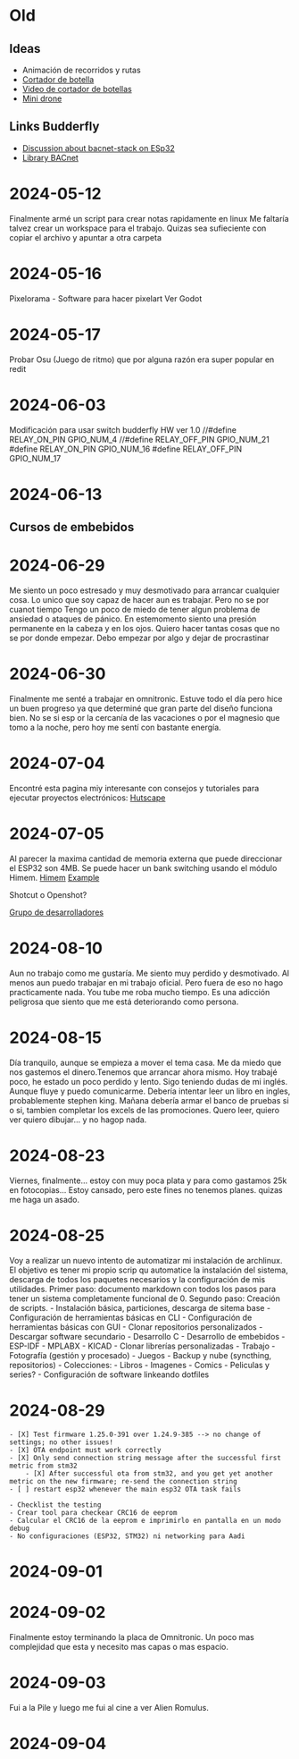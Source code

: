 # Old

## Ideas
- Animación de recorridos y rutas
- [Cortador de botella](https://www.instructables.com/DIY-Automated-Glass-Bottle-Cutter/?utm_source=newsletter&utm_medium=email)
- [Video de cortador de botellas](https://www.youtube.com/watch?v=Gdn8ix2_LdE&t=607s)
- [Mini drone](https://www.instructables.com/Make-a-Tiny-Arduino-Drone-With-FPV-Camera/?utm_source=newsletter&utm_medium=email)

## Links Budderfly
- [Discussion about bacnet-stack on ESp32](https://github.com/bacnet-stack/bacnet-stack/issues/196)
- [Library BACnet](https://github.com/bacnet-stack/bacnet-stack)

# 2024-05-12
Finalmente armé un script para crear notas rapidamente en linux
Me faltaría talvez crear un workspace para el trabajo. Quizas sea sufieciente con copiar el archivo y apuntar a otra carpeta

# 2024-05-16
Pixelorama - Software para hacer pixelart
Ver Godot

# 2024-05-17
Probar Osu (Juego de ritmo) que por alguna razón era super popular en redit

# 2024-06-03
Modificación para usar switch budderfly HW ver 1.0
//#define RELAY_ON_PIN                                                  GPIO_NUM_4
//#define RELAY_OFF_PIN                                                 GPIO_NUM_21
#define RELAY_ON_PIN                                                    GPIO_NUM_16
#define RELAY_OFF_PIN                                                   GPIO_NUM_17

# 2024-06-13
## Cursos de embebidos
[](https://pro.codely.com/library/patrones-de-diseno-creacionales-167860/about/)
[](https://www.udemy.com/course/embedded-c-programming-design-patterns/?utm_source=adwords&utm_medium=udemyads&utm_campaign=LongTail_la.EN_cc.ROW&campaigntype=Search&portfolio=ROW-English&language=EN&product=Course&test=&audience=DSA&topic=&priority=&utm_content=deal4584&utm_term=_._ag_77879424134_._ad_535397279649_._kw__._de_c_._dm__._pl__._ti_dsa-1007766171312_._li_9185698_._pd__._&matchtype=&gad_source=1&gclid=EAIaIQobChMIqNrTk4fRhgMVIEVIAB3pJQEOEAAYASAAEgItaPD_BwE&couponCode=2021PM25)
[](https://python-graph-gallery.com/color-palette-finder/)

# 2024-06-29
Me siento un poco estresado y muy desmotivado para arrancar cualquier cosa. Lo unico que soy capaz de hacer aun es trabajar. Pero no se por cuanot tiempo
Tengo un poco de miedo de tener algun problema de ansiedad o ataques de pánico. En estemomento siento una presión permanente en la cabeza y en los ojos.
Quiero hacer tantas cosas que no se por donde empezar. Debo empezar por algo y dejar de procrastinar

# 2024-06-30
Finalmente me senté a trabajar en omnitronic. Estuve todo el día pero hice un buen progreso ya que determiné que gran parte del diseño funciona bien.
No se si esp or la cercanía de las vacaciones o por el magnesio que tomo a la noche, pero hoy me sentí con bastante energía.

# 2024-07-04
Encontré esta pagina miy interesante con consejos y tutoriales para ejecutar proyectos electrónicos:
[Hutscape](https://hutscape.com)


# 2024-07-05
Al parecer la maxima cantidad de memoria externa que puede direccionar el ESP32 son 4MB.
Se puede hacer un bank switching usando el módulo Himem.
[Himem](https://docs.espressif.com/projects/esp-idf/en/latest/esp32/api-reference/system/himem.html)
[Example](https://github.com/espressif/esp-idf/tree/1cb4f346/examples/system/himem)

Shotcut o Openshot?

[Grupo de desarrolladores](https://dyne.org/)

# 2024-08-10
Aun no trabajo como me gustaría. Me siento muy perdido y desmotivado. Al menos aun puedo trabajar en mi trabajo oficial. Pero fuera de eso no hago practicamente nada. You tube me roba mucho tiempo. Es una adicción peligrosa que siento que me está deteriorando como persona.

# 2024-08-15
Día tranquilo, aunque se empieza a mover el tema casa. Me da miedo que nos gastemos el dinero.Tenemos que arrancar ahora mismo.
Hoy trabajé poco, he estado un poco perdido y lento. Sigo teniendo dudas de mi inglés. Aunque fluye y puedo comunicarme. Debería intentar leer un libro en ingles, probablemente stephen king.
Mañana debería armar el banco de pruebas si o si, tambien completar los excels de las promociones.
Quero leer, quiero ver quiero dibujar... y no hagop nada.

# 2024-08-23
Viernes, finalmente... estoy con muy poca plata y para como gastamos 25k en fotocopias... Estoy cansado, pero este fines no tenemos planes. quizas me haga un asado.

# 2024-08-25
Voy a realizar un nuevo intento de automatizar mi instalación de archlinux. El objetivo es tener mi propio scrip qu automatice la instalación del sistema, descarga de todos los paquetes necesarios y la configuración de mis utilidades.
Primer paso: documento markdown con todos los pasos para tener un sistema completamente funcional de 0.
Segundo paso: Creación de scripts.
    - Instalación básica, particiones, descarga de sitema base
    - Configuración de herramientas básicas en CLI
    - Configuración de herramientas básicas con GUI
    - Clonar repositorios personalizados
    - Descargar software secundario
        - Desarrollo C
        - Desarrollo de embebidos
            - ESP-IDF
            - MPLABX
            - KICAD
                - Clonar librerías personalizadas
        - Trabajo
        - Fotografía (gestión y procesado)
        - Juegos
        - Backup y nube (syncthing, repositorios)
        - Colecciones:
            - Libros
            - Imagenes
            - Comics
            - Peliculas y series?
    - Configuración de software linkeando dotfiles

# 2024-08-29
    - [X] Test firmware 1.25.0-391 over 1.24.9-385 --> no change of settings; no other issues!
    - [X] OTA endpoint must work correctly
    - [X] Only send connection string message after the successful first metric from stm32
        - [X] After successful ota from stm32, and you get yet another metric on the new firmware; re-send the connection string
    - [ ] restart esp32 whenever the main esp32 OTA task fails

    - Checklist the testing
    - Crear tool para checkear CRC16 de eeprom
    - Calcular el CRC16 de la eeprom e imprimirlo en pantalla en un modo debug
    - No configuraciones (ESP32, STM32) ni networking para Aadi

# 2024-09-01

# 2024-09-02
Finalmente estoy terminando la placa de Omnitronic. Un poco mas complejidad que esta y necesito mas capas o mas espacio.

# 2024-09-03
Fui a la Pile y luego me fui al cine a ver Alien Romulus.

# 2024-09-04

